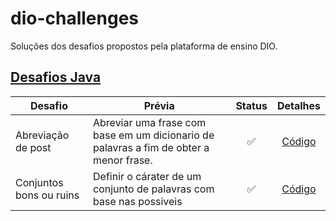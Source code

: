 # dio-challenges

Soluções dos desafios propostos pela plataforma de ensino DIO.


  [Desafios Java](https://github.com/UellingtonDamasceno/dio-challenges/tree/main/java)
  ---------
  
  | Desafio | Prévia | Status | Detalhes |
  | ------- | ------ | :----: | :------: |
  | Abreviação de post | Abreviar uma frase com base em um dicionario de palavras a fim de obter a menor frase. | :white_check_mark: | [Código](https://github.com/UellingtonDamasceno/dio-challenges/tree/main/java/blog-post-text-reducer) |
  | Conjuntos bons ou ruins | Definir o cárater de um conjunto de palavras com base nas possiveis | :white_check_mark: |  [Código](https://github.com/UellingtonDamasceno/dio-challenges/tree/main/java/good-or-bad-sets) | 
  
